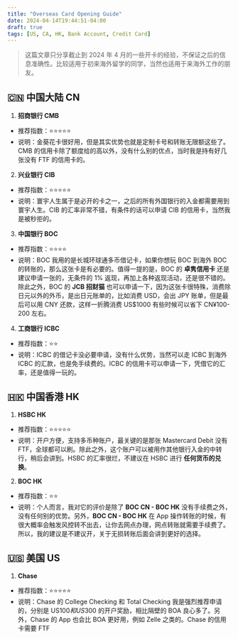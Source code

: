 ```yaml
---
title: "Overseas Card Opening Guide"
date: 2024-04-14T19:44:51-04:00
draft: true
tags: [US, CA, HK, Bank Account, Credit Card]
---
```


> 这篇文章只分享截止到 2024 年 4 月的一些开卡的经验，不保证之后的信息准确性。比较适用于初来海外留学的同学，当然也适用于来海外工作的朋友。

## 🇨🇳 中国大陆 CN
1. **招商银行 CMB**
- 推荐指数：⭐️⭐️⭐️⭐️⭐️
- 说明：金葵花卡很好用，但是其实优势也就是定制卡号和转账无限额这些了。CMB 的信用卡除了额度给的高以外，没有什么别的优点，当时我是持有好几张没有 FTF 的信用卡的。

2. **兴业银行 CIB**
- 推荐指数：⭐️⭐️⭐️⭐️⭐️
- 说明：寰宇人生属于是必开的卡之一，之后的所有外国银行的入金都需要用到寰宇人生。CIB 的汇率非常不错，有条件的话可以申请 CIB 的信用卡，当然我是被秒拒的。

3. **中国银行 BOC**
- 推荐指数：⭐️⭐️⭐️⭐️
- 说明：BOC 我用的是长城环球通多币借记卡，如果你想玩 BOC 到海外 BOC 的转账的，那么这张卡是有必要的。值得一提的是，BOC 的 **卓隽信用卡** 还是建议申请一张的，无条件的 1% 返现，再加上各种返现活动，还是很不错的。除此之外，BOC 的 **JCB 招财猫** 也可以申请一下，因为这张卡很特殊，消费除日元以外的外币，是出日元账单的，比如消费 USD，会出 JPY 账单，但是最后可以用 CNY 还款，这样一折腾消费 US$1000 有些时候可以省下 CN¥100-200 左右。

4. **工商银行 ICBC**
- 推荐指数：⭐️⭐️
- 说明：ICBC 的借记卡没必要申请，没有什么优势，当然可以走 ICBC 到海外 ICBC 的汇款，也是免手续费的。ICBC 的信用卡可以申请一下，凭借它的汇率，还是值得一玩的。

## 🇭🇰 中国香港 HK
1. **HSBC HK**
- 推荐指数：⭐️⭐️⭐️⭐️⭐️
- 说明：开户方便，支持多币种账户，最关键的是那张 Mastercard Debit 没有 FTF，全球都可以刷。除此之外，这个账户可以被用作其他银行入金的中转行，稍后会讲到。HSBC 的汇率很烂，不建议在 HSBC 进行 **任何货币的兑换**。

2. **BOC HK**
- 推荐指数：⭐️⭐️
- 说明：个人而言，我对它的评价是除了 **BOC CN - BOC HK** 没有手续费之外，没有任何别的优势。另外，**BOC CN - BOC HK** 在 App 操作转账的时候，有很大概率会触发风控转不出去，让你去网点办理，网点转账就需要手续费了。所以，我的建议是不建议开，关于无损转账后面会讲到更好的选择。

## 🇺🇸 美国 US
1. **Chase**
- 推荐指数：⭐️⭐️⭐️⭐️⭐️
- 说明：Chase 的 College Checking 和 Total Checking 我是强烈推荐申请的，分别是 US$100 和 US$300 的开户奖励，相比隔壁的 BOA 良心多了。另外，Chase 的 App 也会比 BOA 更好用，例如 Zelle 之类的。Chase 的信用卡需要 FTF
